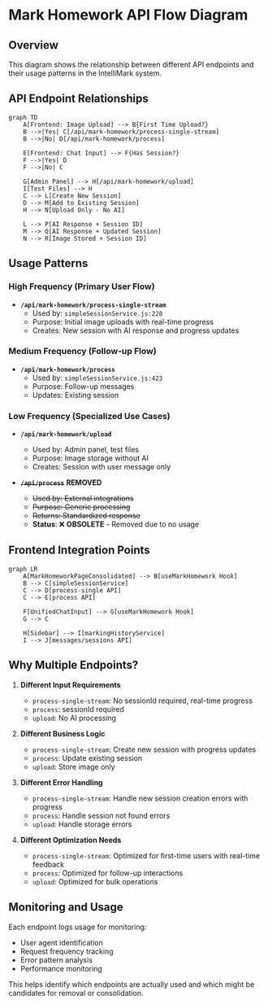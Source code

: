 # Mark Homework API Flow Diagram

## Overview
This diagram shows the relationship between different API endpoints and their usage patterns in the IntelliMark system.

## API Endpoint Relationships

```mermaid
graph TD
    A[Frontend: Image Upload] --> B{First Time Upload?}
    B -->|Yes| C[/api/mark-homework/process-single-stream]
    B -->|No| D[/api/mark-homework/process]
    
    E[Frontend: Chat Input] --> F{Has Session?}
    F -->|Yes| D
    F -->|No| C
    
    G[Admin Panel] --> H[/api/mark-homework/upload]
    I[Test Files] --> H
    C --> L[Create New Session]
    D --> M[Add to Existing Session]
    H --> N[Upload Only - No AI]
    
    L --> P[AI Response + Session ID]
    M --> Q[AI Response + Updated Session]
    N --> R[Image Stored + Session ID]
```

## Usage Patterns

### High Frequency (Primary User Flow)
- **`/api/mark-homework/process-single-stream`**
  - Used by: `simpleSessionService.js:228`
  - Purpose: Initial image uploads with real-time progress
  - Creates: New session with AI response and progress updates

### Medium Frequency (Follow-up Flow)
- **`/api/mark-homework/process`**
  - Used by: `simpleSessionService.js:423`
  - Purpose: Follow-up messages
  - Updates: Existing session

### Low Frequency (Specialized Use Cases)
- **`/api/mark-homework/upload`**
  - Used by: Admin panel, test files
  - Purpose: Image storage without AI
  - Creates: Session with user message only

- ~~**`/api/process`**~~ **REMOVED**
  - ~~Used by: External integrations~~
  - ~~Purpose: Generic processing~~
  - ~~Returns: Standardized response~~
  - **Status**: ❌ **OBSOLETE** - Removed due to no usage

## Frontend Integration Points

```mermaid
graph LR
    A[MarkHomeworkPageConsolidated] --> B[useMarkHomework Hook]
    B --> C[simpleSessionService]
    C --> D[process-single API]
    C --> E[process API]
    
    F[UnifiedChatInput] --> G[useMarkHomework Hook]
    G --> C
    
    H[Sidebar] --> I[markingHistoryService]
    I --> J[messages/sessions API]
```

## Why Multiple Endpoints?

1. **Different Input Requirements**
   - `process-single-stream`: No sessionId required, real-time progress
   - `process`: sessionId required
   - `upload`: No AI processing

2. **Different Business Logic**
   - `process-single-stream`: Create new session with progress updates
   - `process`: Update existing session
   - `upload`: Store image only

3. **Different Error Handling**
   - `process-single-stream`: Handle new session creation errors with progress
   - `process`: Handle session not found errors
   - `upload`: Handle storage errors

4. **Different Optimization Needs**
   - `process-single-stream`: Optimized for first-time users with real-time feedback
   - `process`: Optimized for follow-up interactions
   - `upload`: Optimized for bulk operations

## Monitoring and Usage

Each endpoint logs usage for monitoring:
- User agent identification
- Request frequency tracking
- Error pattern analysis
- Performance monitoring

This helps identify which endpoints are actually used and which might be candidates for removal or consolidation.
